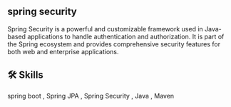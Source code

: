## spring security 

Spring Security is a powerful and customizable framework used in Java-based applications to handle authentication and authorization. 
It is part of the Spring ecosystem and provides comprehensive security features for both web and enterprise applications.


## 🛠 Skills
 spring boot , Spring JPA , Spring Security , Java , Maven

